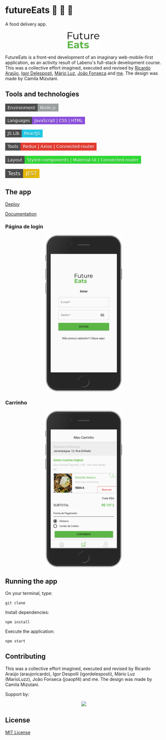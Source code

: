 # futureEats :pizza: :hamburger: :fries:
A food delivery app.

<p align="center">
<img src="https://github.com/Meira-JH/futureEats/blob/master/futureEats/src/imgs/logo-future-eats-invert.png"/>
</p>

FutureEats is a front-end development of an imaginary web-mobile-first application, as an activity result of Labenu's full-stack development course. This was a collective effort imagined, executed and revised by [Ricardo Araújo](https://github.com/araujoricardo), [Igor Delesposti](https://github.com/igordelesposti), [Mário Luz](https://github.com/MarioLuzz), [João Fonseca](https://github.com/joaopf4) and [me](https://github.com/Meira-JH). The design was made by Camila Mizutani.

## Tools and technologies
  
![Node.js environment](https://github.com/Meira-JH/futureEats/blob/master/futureEats/src/imgs/EnvironmentNodejs.png)

![Languages JS CSS HTML](https://github.com/Meira-JH/futureEats/blob/master/futureEats/src/imgs/languages.png)

![React Lib](https://github.com/Meira-JH/futureEats/blob/master/futureEats/src/imgs/JSLibReactJS.png)

![Dev tools](https://github.com/Meira-JH/futureEats/blob/master/futureEats/src/imgs/tools.png) 

![Layout tools](https://github.com/Meira-JH/futureEats/blob/master/futureEats/src/imgs/layout.png)

![Tests with JEST](https://github.com/Meira-JH/futureEats/blob/master/futureEats/src/imgs/jest.png)

## The app

[Deploy]()

[Documentation](https://documenter.getpostman.com/view/7549981/SWTEdGtT?version=latest#70663d39-aa77-4995-91c5-673eae312916)

### Página de login
<p align="center">
<img height="500px" src="https://github.com/Meira-JH/futureEats/blob/master/futureEats/src/imgs/printtela.png"/>
</p>


### Carrinho
<p align="center">
<img height="500px" src="https://github.com/Meira-JH/futureEats/blob/master/futureEats/src/imgs/printtela2.png"/>
</p>

## Running the app

On your terminal, type:

```
git clone 
```

Install dependencies:
```
npm install
```

Execute the application:
```
npm start 
```

## Contributing
This was a collective effort imagined, executed and revised by Ricardo Araújo (araujoricardo), Igor Despolli (igordelesposti), Mário Luz (MarioLuzz), João Fonseca (joaopf4) and me. The design was made by Camila Mizutani.

Support by:

<p align="center">
<img src="https://uploads-ssl.webflow.com/5e790d30d198385b09366d8f/5eb17dfd4a07be86d2b8951e_Labenu_principal_slogan.png"/>
</p>

## License
[MIT License](https://choosealicense.com/licenses/mit/)
